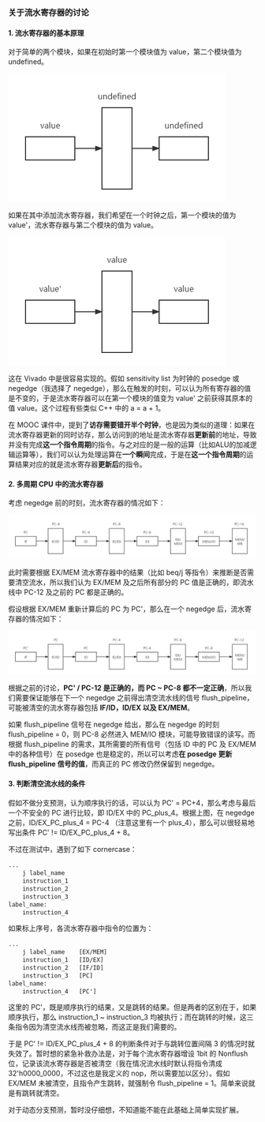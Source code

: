 <h3>关于流水寄存器的讨论</h3>

<h4>1. 流水寄存器的基本原理</h4>

对于简单的两个模块，如果在初始时第一个模块值为 value，第二个模块值为 undefined。

![simple_before](https://github.com/LiuRunky/SEUCSE-Lab-Minisys-1A/blob/main/img/simple_before.png)

如果在其中添加流水寄存器，我们希望在一个时钟之后，第一个模块的值为 value'，流水寄存器与第二个模块的值为 value。

![simple_after](https://github.com/LiuRunky/SEUCSE-Lab-Minisys-1A/blob/main/img/simple_after.png)

这在 Vivado 中是很容易实现的。假如 sensitivity list 为时钟的 posedge 或 negedge（我选择了 negedge），那么在触发的时刻，可以认为所有寄存器的值是不变的，于是流水寄存器可以在第一个模块的值变为 value' 之前获得其原本的值 value。这个过程有些类似 C++ 中的 a = a + 1。

在 MOOC 课件中，提到了**访存需要错开半个时钟**，也是因为类似的道理：如果在流水寄存器更新的同时访存，那么访问到的地址是流水寄存器**更新前**的地址，导致并没有完成**这一个指令周期**的指令。与之对应的是一般的运算（比如ALU的加减逻辑运算等），我们可以认为处理运算在**一个瞬间**完成，于是在**这一个指令周期**的运算结果对应的就是流水寄存器**更新后**的指令。

<h4>2. 多周期 CPU 中的流水寄存器</h4>

考虑 negedge 前的时刻，流水寄存器的情况如下：

![CPU_before](https://github.com/LiuRunky/SEUCSE-Lab-Minisys-1A/blob/main/img/CPU_before.png)

此时需要根据 EX/MEM 流水寄存器中的结果（比如 beq/j 等指令）来推断是否需要清空流水，所以我们认为 EX/MEM 及之后所有部分的 PC 值是正确的，即流水线中 PC-12 及之前的 PC 都是正确的。

假设根据 EX/MEM 重新计算后的 PC 为 PC'，那么在一个 negedge 后，流水寄存器的情况如下：

![CPU_after](https://github.com/LiuRunky/SEUCSE-Lab-Minisys-1A/blob/main/img/CPU_after.png)

根据之前的讨论，**PC' / PC-12 是正确的，而 PC ~ PC-8 都不一定正确**，所以我们需要保证能够在下一个 negedge 之前得出清空流水线的信号 flush_pipeline，可能被清空的流水寄存器包括 **IF/ID，ID/EX 以及 EX/MEM**。

如果 flush_pipeline 信号在 negedge 给出，那么在 negedge 的时刻 flush_pipeline = 0，则 PC-8 必然进入 MEM/IO 模块，可能导致错误的读写。而根据 flush_pipeline 的需求，其所需要的所有信号（包括 ID 中的 PC 及 EX/MEM 中的各种信号）在 posedge 也是稳定的，所以可以考虑**在 posedge 更新 flush_pipeline 信号的值**，而真正的 PC 修改仍然保留到 negedge。

<h4> 3. 判断清空流水线的条件</h4>

假如不做分支预测，认为顺序执行的话，可以认为 PC' = PC+4，那么考虑与最后一个不安全的 PC 进行比较，即 ID/EX 中的 PC_plus_4。根据上图，在 negedge 之前，ID/EX_PC_plus_4 = PC-4 （注意这里有一个 plus_4），那么可以很轻易地写出条件 PC' != ID/EX_PC_plus_4 + 8。

不过在测试中，遇到了如下 cornercase：

```
...
	j label_name
	instruction_1
	instruction_2
	instruction_3
label_name:
	instruction_4
```

如果标上序号，各流水寄存器中指令的位置为：

```
...
	j label_name	[EX/MEM]
	instruction_1	[ID/EX]
	instruction_2	[IF/ID]
	instruction_3	[PC]
label_name:
	instruction_4	[PC']
```

这里的 PC'，既是顺序执行的结果，又是跳转的结果。但是两者的区别在于，如果顺序执行，那么 instruction_1 ~ instruction_3 均被执行；而在跳转的时候，这三条指令因为清空流水线而被忽略，而这正是我们需要的。

于是 PC' != ID/EX_PC_plus_4 + 8 的判断条件对于与跳转位置间隔 3 的情况时就失效了。暂时想的紧急补救办法是，对于每个流水寄存器增设 1bit 的 Nonflush 位，记录该流水寄存器是否被清空（我在情况流水线时默认将指令清成 32'h0000_0000，不过这也是我定义的 nop，所以需要加以区分）。假如 EX/MEM 未被清空，且指令产生跳转，就强制令 flush_pipeline = 1。简单来说就是有跳转就清空。

对于动态分支预测，暂时没仔细想，不知道能不能在此基础上简单实现扩展。
